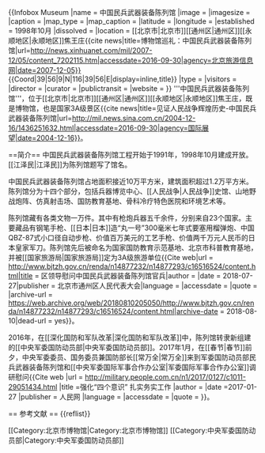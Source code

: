 {{Infobox Museum
|name          = 中国民兵武器装备陈列馆
|image         = 
|imagesize     = 
|caption       = 
|map_type      =
|map_caption   = 
|latitude      =
|longitude     =
|established   = 1998年10月
|dissolved     = 
|location      = [[北京市|北京市]][[通州区|通州区]][[永顺地区|永顺地区]]焦王庄<ref>{{cite news|title=博物馆巡礼：中国民兵武器装备陈列馆|url=http://news.xinhuanet.com/mil/2007-12/05/content_7202115.htm|accessdate=2016-09-30|agency=北京旅游信息网|date=2007-12-05}}</ref><br>{{Coord|39|56|9|N|116|39|56|E|display=inline,title}}
|type          = 
|visitors      = 
|director      = 
|curator       = 
|publictransit = 
|website       = 
}}
'''中国民兵武器装备陈列馆'''，位于[[北京市|北京市]][[通州区|通州区]][[永顺地区|永顺地区]]焦王庄，既是博物馆，也是国家3A级景区<ref name=gjzw>{{cite news|title=见证人民战争辉煌历史-中国民兵武器装备陈列馆|url=http://mil.news.sina.com.cn/2004-12-16/1436251632.html|accessdate=2016-09-30|agency=国际展望|date=2004-12-16}}</ref>。

==简介==
中国民兵武器装备陈列馆工程开始于1991年，1998年10月建成开放。[[江泽民|江泽民]]为陈列馆题写了馆名<ref name=gjzw/>。

中国民兵武器装备陈列馆占地面积接近10万平方米，建筑面积超过1.2万平方米。陈列馆分为十四个部分，包括兵器博览中心、[[人民战争|人民战争]]史馆、山地野战炮阵、仿真射击场、国防教育基地、骨科冷疗特色医院和环境艺术等<ref name=gjzw/>。

陈列馆藏有各类文物一万件。其中有枪炮兵器五千余件，分别来自23个国家。主要藏品有钢笔手枪、[[日本|日本]]造“丸一号”300毫米七年式要塞用榴弹炮、中国QBZ-87式小口径自动步枪、价值百万美元的工艺手枪、价值两千万元人民币的日本皇家军刀<ref name=gjzw/>。陈列馆先后被命名为国家国防教育示范基地、北京市科普教育基地，并被[[国家旅游局|国家旅游局]]定为3A级旅游单位<ref>{{Cite web|url = http://www.bjtzh.gov.cn/renda/n14877232/n14877293/c16516524/content.html|title = 区领导慰问中国民兵武器装备陈列馆官兵|author = |date = 2018-07-27|publisher = 北京市通州区人民代表大会|language = |accessdate = |quote = |archive-url = https://web.archive.org/web/20180810205050/http://www.bjtzh.gov.cn/renda/n14877232/n14877293/c16516524/content.html|archive-date = 2018-08-10|dead-url = yes}}</ref>。

2016年，在[[深化国防和军队改革|深化国防和军队改革]]中，陈列馆转隶新组建的[[中央军委国防动员部|中央军委国防动员部]]。2017年1月，在[[春节|春节]]前夕，中央军委委员、国务委员兼国防部长[[常万全|常万全]]来到军委国防动员部民兵武器装备陈列馆和[[中央军委国际军事合作办公室|军委国际军事合作办公室]]调研慰问<ref>{{Cite web |url = http://military.people.com.cn/n1/2017/0127/c1011-29051434.html |title =强化“四个意识”  扎实务实工作  |author =  |date =2017-01-27  |publisher = 人民网 |language =  |accessdate =  |quote =  }}</ref>。

== 参考文献 ==
{{reflist}}

[[Category:北京市博物馆|Category:北京市博物馆]]
[[Category:中央军委国防动员部|Category:中央军委国防动员部]]